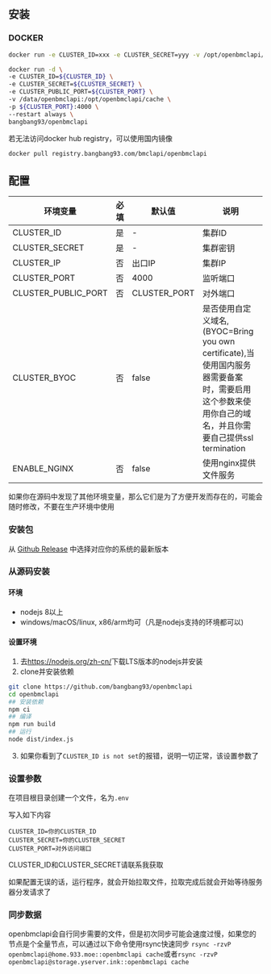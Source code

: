 安装
---
### DOCKER
```bash
docker run -e CLUSTER_ID=xxx -e CLUSTER_SECRET=yyy -v /opt/openbmclapi/cache -p 4000:4000 bangbang93/openbmclapi
```
```bash
docker run -d \
-e CLUSTER_ID=${CLUSTER_ID} \
-e CLUSTER_SECRET=${CLUSTER_SECRET} \
-e CLUSTER_PUBLIC_PORT=${CLUSTER_PORT} \
-v /data/openbmclapi:/opt/openbmclapi/cache \
-p ${CLUSTER_PORT}:4000 \
--restart always \
bangbang93/openbmclapi
```
若无法访问docker hub registry，可以使用国内镜像
```bash
docker pull registry.bangbang93.com/bmclapi/openbmclapi
```

## 配置
| 环境变量                | 必填 | 默认值          | 说明                                                                                                  |
|---------------------|----|--------------|-----------------------------------------------------------------------------------------------------|
| CLUSTER_ID          | 是  | -            | 集群ID                                                                                                |
| CLUSTER_SECRET      | 是  | -            | 集群密钥                                                                                                |
| CLUSTER_IP          | 否  | 出口IP         | 集群IP                                                                                                |
| CLUSTER_PORT        | 否  | 4000         | 监听端口                                                                                                |
| CLUSTER_PUBLIC_PORT | 否  | CLUSTER_PORT | 对外端口                                                                                                |
| CLUSTER_BYOC        | 否  | false        | 是否使用自定义域名,(BYOC=Bring you own certificate),当使用国内服务器需要备案时，需要启用这个参数来使用你自己的域名，并且你需要自己提供ssl termination |
| ENABLE_NGINX        | 否  | false        | 使用nginx提供文件服务                                                                                       |

如果你在源码中发现了其他环境变量，那么它们是为了方便开发而存在的，可能会随时修改，不要在生产环境中使用


### 安装包
 从 [Github Release](https://github.com/bangbang93/openbmclapi/releases) 中选择对应你的系统的最新版本
 
### 从源码安装
#### 环境
 - nodejs 8以上
 - windows/macOS/linux, x86/arm均可（凡是nodejs支持的环境都可以)
#### 设置环境
 1. 去<https://nodejs.org/zh-cn/>下载LTS版本的nodejs并安装
 2. clone并安装依赖
```bash
git clone https://github.com/bangbang93/openbmclapi
cd openbmclapi
## 安装依赖
npm ci
## 编译
npm run build
## 运行
node dist/index.js
```
 3. 如果你看到了`CLUSTER_ID is not set`的报错，说明一切正常，该设置参数了


### 设置参数
在项目根目录创建一个文件，名为`.env`

写入如下内容
```
CLUSTER_ID=你的CLUSTER_ID
CLUSTER_SECRET=你的CLUSTER_SECRET
CLUSTER_PORT=对外访问端口
```
CLUSTER_ID和CLUSTER_SECRET请联系我获取

如果配置无误的话，运行程序，就会开始拉取文件，拉取完成后就会开始等待服务器分发请求了

### 同步数据
openbmclapi会自行同步需要的文件，但是初次同步可能会速度过慢，如果您的节点是个全量节点，可以通过以下命令使用rsync快速同步
`rsync -rzvP openbmclapi@home.933.moe::openbmclapi cache`或者`rsync -rzvP openbmclapi@storage.yserver.ink::openbmclapi cache`
